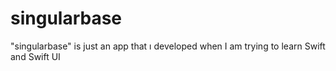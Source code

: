 # singularbase
"singularbase" is just an app that ı developed when I am trying to learn Swift and Swift UI
